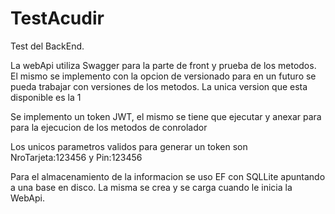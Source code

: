 # TestAcudir

Test del BackEnd.

La webApi utiliza Swagger para la parte de front y prueba de los metodos. El mismo se implemento con la opcion
de versionado para en un futuro se pueda trabajar con versiones de los metodos. La unica version que esta 
disponible es la 1

Se implemento un token JWT, el mismo se tiene que ejecutar y anexar para para la ejecucion de los 
metodos de conrolador 

Los unicos parametros validos para generar un token son NroTarjeta:123456 y Pin:123456

Para el almacenamiento de la informacion se uso EF con SQLLite apuntando a una base en disco.
La misma se crea y se carga cuando le inicia la WebApi.
